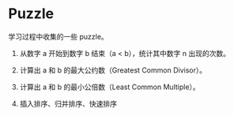 # Puzzle

学习过程中收集的一些 puzzle。

1. 从数字 a 开始到数字 b 结束（a < b），统计其中数字 n 出现的次数。

2. 计算出 a 和 b 的最大公约数（Greatest Common Divisor）。

3. 计算出 a 和 b 的最小公倍数（Least Common Multiple）。

4. 插入排序、归并排序、快速排序
